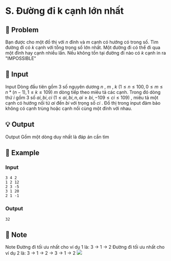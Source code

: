 # S. Đường đi k cạnh lớn nhất

## 📖 Problem

Bạn được cho một đồ thị với
$n$
đỉnh và
$m$
cạnh có hướng có trong số. Tìm đường đi có
$k$
cạnh với tổng trọng số lớn nhất. Một đường đi có thể đi qua một đỉnh hay cạnh nhiều lần.
Nếu không tồn tại đường đi nào có
$k$
cạnh in ra "IMPOSSIBLE"


## 🧩 Input

Input
Dòng đầu tiên gồm
$3$
số nguyên dương
$n$
,
$m$
,
$k$
$(1 ≤n≤ 100, 0 ≤m≤n* (n- 1), 1 ≤k≤ 109)$
$m$
dòng tiếp theo miêu tả các cạnh. Trong đó dòng thứ
$i$
gồm
$3$
số
$ai,bi,ci$
$(1 ≤ai,bi,n,ai≥bi,  - 109≤ci≤ 109)$
, miêu tả một cạnh có hướng nối từ
$ai$
đến
$bi$
với trọng số
$ci$
. Đồ thị trong input đảm bảo không có cạnh trùng hoặc cạnh nối cùng một đỉnh với nhau.


## 💡 Output

Output
Gồm một dòng duy nhất là đáp án cần tìm


## 🧠 Example

### Input

```text
3 4 2
1 2 12
2 3 -5
3 1 20
2 1 -1
```

### Output

```text
32
```



## 📝 Note

Note
Đường đi tối ưu nhất cho ví dụ
$1$
là:
$3$
->
$1$
->
$2$
Đường đi tối ưu nhất cho ví dụ
$2$
là:
$3$
->
$1$
->
$2$
->
$3$
->
$1$
->
$2$
![](https://espresso.codeforces.com/7f4795939aba60e35709bffc11d2fd90e00257cf.png)

